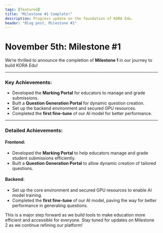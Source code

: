 ```yaml
---
tags: [featured]
title: "Milestone #1 Complete!"
description: Progress update on the foundation of KORA Edu.
header: "Blog post, Milestone #1"
---
```


# November 5th: Milestone #1

We’re thrilled to announce the completion of **Milestone 1** in our journey to build KORA Edu! 

---

### Key Achievements:
- Developed the **Marking Portal** for educators to manage and grade submissions.
- Built a **Question Generation Portal** for dynamic question creation.
- Set up the backend environment and secured GPU resources.
- Completed the **first fine-tune** of our AI model for better performance.

---

### Detailed Achievements:

#### **Frontend:**
- Developed the **Marking Portal** to help educators manage and grade student submissions efficiently.
- Built a **Question Generation Portal** to allow dynamic creation of tailored questions.

#### **Backend:**
- Set up the core environment and secured GPU resources to enable AI model training.
- Completed the **first fine-tune** of our AI model, paving the way for better performance in generating questions.

This is a major step forward as we build tools to make education more efficient and accessible for everyone. Stay tuned for updates on Milestone 2 as we continue refining our platform!
